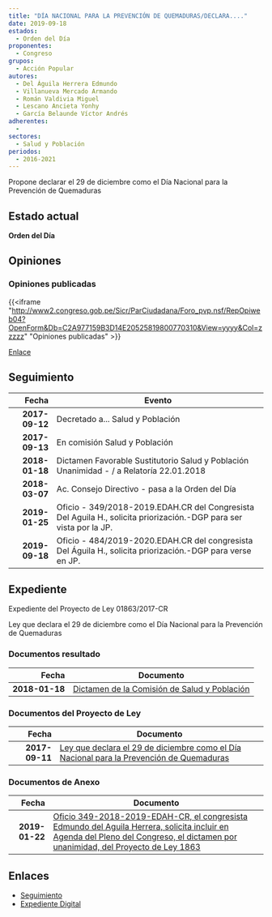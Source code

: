 ```yaml
---
title: "DÍA NACIONAL PARA LA PREVENCIÓN DE QUEMADURAS/DECLARA...."
date: 2019-09-18
estados: 
  - Orden del Día
proponentes: 
  - Congreso
grupos: 
  - Acción Popular
autores: 
  - Del Águila Herrera Edmundo
  - Villanueva Mercado Armando
  - Román Valdivia Miguel
  - Lescano Ancieta Yonhy
  - García Belaunde Víctor Andrés
adherentes: 
  - 
sectores: 
  - Salud y Población
periodos: 
  - 2016-2021
---
```


Propone declarar el 29 de diciembre como el Día Nacional para la Prevención de Quemaduras


## Estado actual

**Orden del Día**

## Opiniones

### Opiniones publicadas

{{<iframe "http://www2.congreso.gob.pe/Sicr/ParCiudadana/Foro_pvp.nsf/RepOpiweb04?OpenForm&Db=C2A977159B3D14E20525819800770310&View=yyyy&Col=zzzzz" "Opiniones publicadas" >}}

[Enlace](http://www2.congreso.gob.pe/Sicr/ParCiudadana/Foro_pvp.nsf/RepOpiweb04?OpenForm&Db=C2A977159B3D14E20525819800770310&View=yyyy&Col=zzzzz)

## Seguimiento

| Fecha | Evento |
|------:|--------|
| **2017-09-12** | Decretado a... Salud y Población|
| **2017-09-13** | En comisión Salud y Población|
| **2018-01-18** | Dictamen Favorable Sustitutorio Salud y Población Unanimidad - / a Relatoría 22.01.2018|
| **2018-03-07** | Ac. Consejo Directivo - pasa a la Orden del Día|
| **2019-01-25** | Oficio - 349/2018-2019.EDAH.CR del Congresista Del Aguila H., solicita priorización.-DGP para ser vista por la JP.|
| **2019-09-18** | Oficio - 484/2019-2020.EDAH.CR del congresista Del Águila H., solicita priorización.-DGP para verse en JP.|


## Expediente

Expediente del Proyecto de Ley 01863/2017-CR

Ley que declara el 29 de diciembre como el Día Nacional para la Prevención de Quemaduras


### Documentos resultado

| Fecha | Documento |
|------:|--------|
| **2018-01-18** | [Dictamen de la Comisión de Salud y Población](http://www.leyes.congreso.gob.pe/Documentos/2016_2021/Dictamenes/Proyectos_de_Ley/01863DC21MAY20180118.pdf) |

### Documentos del Proyecto de Ley

| Fecha | Documento |
|------:|--------|
| **2017-09-11** | [Ley que declara el 29 de diciembre como el Día Nacional para la Prevención de Quemaduras](http://www.leyes.congreso.gob.pe/Documentos/2016_2021/Proyectos_de_Ley_y_de_Resoluciones_Legislativas/PL0186320170911..PDF) |

### Documentos de Anexo

| Fecha | Documento |
|------:|--------|
| **2019-01-22** | [Oficio 349-2018-2019-EDAH-CR, el congresista Edmundo del Aguila Herrera, solicita incluir en Agenda del Pleno del Congreso, el dictamen por unanimidad, del Proyecto de Ley 1863](http://www.leyes.congreso.gob.pe/Documentos/2016_2021/Oficios/Congresistas/OFICIO-349-2018-2019-EDAH-CR.pdf) |

## Enlaces 

- [Seguimiento](http://www2.congreso.gob.pe/Sicr/TraDocEstProc/CLProLey2016.nsf/f7fff46988ca05b1052578e100829cc7/34df42116b3cf23c05258198007727b8?OpenDocument)
- [Expediente Digital](http://www2.congreso.gob.pe/Sicr/TraDocEstProc/CLProLey2016.nsf/f7fff46988ca05b1052578e100829cc7/34df42116b3cf23c05258198007727b8?OpenDocument&Click=05257FB7005EB655.eb71d0cf91d8294e05256cdf006b5706/$Body/0.1C6C)
